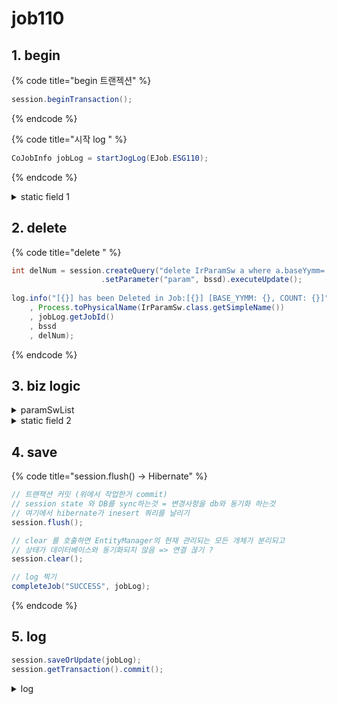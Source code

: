 # job110

## 1. begin

{% code title="begin 트랜젝션" %}
```java
session.beginTransaction();
```
{% endcode %}

{% code title="시작 log " %}
```java
CoJobInfo jobLog = startJogLog(EJob.ESG110);
```
{% endcode %}

<details>

<summary>static field 1 </summary>

* main에서 정의한 static 멤버 변수 채워주는 작업을 여기에서 함.&#x20;

{% code title="irCurveMap" %}
```java
// TreeMap<String, IrCurve>()
// irCurveNm, IrCurve 
irCurveMap    = IrCurveDao.getIrCurveList().stream()
              .collect(Collectors.toMap(s->s.getIrCurveNm(), Function.identity()));
```
{% endcode %}

{% code title="irCurveNmList" %}
```java
// ArrayList<String>()
// irCurveNm
irCurveNmList = irCurveMap.keySet().stream().collect(Collectors.toList());				

if(irCurveNmList.isEmpty()) {
  log.error("No Active Interest Rate Curve in [{}] Table", Process.toPhysicalName(IrCurve.class.getSimpleName()));
  throw new Exception();
}
else {  
  log.info("Active Interest Rate Curve: [{}]", irCurveNmList);
}
```
{% endcode %}

</details>

## 2. delete&#x20;

{% code title="delete " %}
```java
int delNum = session.createQuery("delete IrParamSw a where a.baseYymm=:param")
                    .setParameter("param", bssd).executeUpdate();
                    
log.info("[{}] has been Deleted in Job:[{}] [BASE_YYMM: {}, COUNT: {}]"
    , Process.toPhysicalName(IrParamSw.class.getSimpleName())
    , jobLog.getJobId()
    , bssd
    , delNum);				
```
{% endcode %}

## 3. biz logic

<details>

<summary>paramSwList</summary>

```java
List<IrParamSwUsr> paramSwUsrList = IrParamSwDao.getIrParamSwUsrList(bssd, irCurveNmList);				
log.info("Active PARAM_SW_USR SIZE in [{}]: [{}]", bssd, paramSwUsrList.size());

List<IrParamSw> paramSwList = new ArrayList<IrParamSw>(); 
List<IrParamSw> sw = IrParamSwDao.getIrParamSwList(bssd);
paramSwList.addAll(sw);
log.info("Active PARAM_SW     SIZE in [{}]: [{}]", bssd, paramSwList.size());

// 작업 전 기존 설정과 건수가 다른지 check 
if(paramSwList.size() != paramSwUsrList.size()) {
  log.warn("Check Smith-Wilson Attribute in [{}] Table for [{}]", Process.toPhysicalName(IrParamSwUsr.class.getSimpleName()), bssd);
}

// save
paramSwList.stream().forEach(s->s.setModifiedBy("GESG"+"job110"));
paramSwList.stream().forEach(s->s.setUpdateDate(LocalDateTime.now())); 
paramSwList.stream().forEach(s -> session.save(s));
log.info("[{}] has been Created from [{}] in Job:[{}] [BASE_YYMM: {}, COUNT: {}]", Process.toPhysicalName(IrParamSw.class.getSimpleName()), Process.toPhysicalName(IrParamSwUsr.class.getSimpleName()), jobLog.getJobId(), bssd, paramSwList.size());

```

```java
session.save(s) ; 
```

* 실제로 저장하는것은 아니고 저장할 준비를 함. (쿼리들을 만들어두기 )
* seq의  next value를 미리 읽어와서 sid에 넣을 값 준비&#x20;



#### Q 아래의 코드는 동치인가 ??

{% code title="생성, 가져오기1, 담기 " %}
```java
Set<String>  applBizDvSet    = paramSwUsrList.stream().map(s -> s.getApplBizDv())   .collect(Collectors.toSet());				
Set<String>  irCurveNmSet    = paramSwUsrList.stream().map(s -> s.getIrCurveNm())   .collect(Collectors.toSet());
Set<Integer> irCurveSceNoSet = paramSwUsrList.stream().map(s -> s.getIrCurveSceNo()).collect(Collectors.toSet());

List<IrParamSw> paramSwList = new ArrayList<IrParamSw>();

// ?? 목적별로 따로 돌것도 아닌데 왜 굳이 조건을 나눠서 가져올까 ? 어차피 아래에서 biz별로 구분해서 grouping 함 
for(String biz : applBizDvSet) {
	for(String curve : irCurveNmSet) {
		for(Integer sceNo : irCurveSceNoSet) {
			List<IrParamSw> sw = IrParamSwDao.getIrParamSwList(bssd, biz, curve, sceNo);
			paramSwList.addAll(sw);
		}
	}
}
paramSwList.addAll(sw);
```
{% endcode %}

{% code title="생성, 가져오기2, 담기" %}
```java
List<IrParamSw> paramSwList = new ArrayList<IrParamSw>();
List<IrParamSw> sw = IrParamSwDao.getIrParamSwList(bssd);
paramSwList.addAll(sw);
```
{% endcode %}

{% code title="생성하면서 바로 담기 " %}
```java
List<IrParamSw> paramSwList = IrParamSwDao.getIrParamSwList(bssd);
```
{% endcode %}

</details>

<details>

<summary>static field 2</summary>

* paramSwList, irParamSw(인스턴스 멤버) 를 이용하여 정적 필드 채워주기
* 여기 작업 때문에 110번 작업은 모든 작업의 필수가 된다 ㅠ &#x20;

```java
// 1.KICS & 시나리오 1 일 때 : irCurveSwMap
irCurveSwMap  = paramSwList.stream().filter(s -> s.getIrCurveSceNo().equals(1) && s.getApplBizDv().equals("KICS"))
                                    .collect(Collectors.toMap(IrParamSw::getIrCurveNm, Function.identity()));
// 2.KICS가 아니고 시나리오 1 : irCurveSwMap
for(IrParamSw irParamSw : paramSwList.stream().filter(s -> s.getIrCurveSceNo().equals(1) && !s.getApplBizDv().equals("KICS"))
                  .collect(Collectors.toList())) {
  irCurveSwMap.putIfAbsent(irParamSw.getIrCurveNm(), irParamSw);
}
// 3.비었을 때 => 종료 
if(irCurveSwMap.isEmpty()) {
  log.error("Check Smith-Wilson Attribute in [{}] Table for [{}]", Process.toPhysicalName(IrParamSw.class.getSimpleName()), bssd);
  throw new Exception();
}

// BIZ 목적에 따라 별도의 map을 구성하여 이후 작업에서 map 단위로 처리함. 
//=> map 단위로 하는 일이 같다면 궅이 맵을 구분하기 보다는 동일 맵에 구분자를 두는게 더 좋을 듯 -> 이건 뒤쪽 내용을 보고,,, 
kicsSwMap = paramSwList.stream().filter(s -> s.getApplBizDv().equals("KICS")).collect(Collectors.groupingBy(IrParamSw::getIrCurveNm, TreeMap::new, Collectors.toMap(IrParamSw::getIrCurveSceNo, Function.identity(), (k, v) -> k, TreeMap::new)));
ifrsSwMap = paramSwList.stream().filter(s -> s.getApplBizDv().equals("IFRS")).collect(Collectors.groupingBy(IrParamSw::getIrCurveNm, TreeMap::new, Collectors.toMap(IrParamSw::getIrCurveSceNo, Function.identity(), (k, v) -> k, TreeMap::new)));
ibizSwMap = paramSwList.stream().filter(s -> s.getApplBizDv().equals("IBIZ")).collect(Collectors.groupingBy(IrParamSw::getIrCurveNm, TreeMap::new, Collectors.toMap(IrParamSw::getIrCurveSceNo, Function.identity(), (k, v) -> k, TreeMap::new)));
saasSwMap = paramSwList.stream().filter(s -> s.getApplBizDv().equals("SAAS")).collect(Collectors.groupingBy(IrParamSw::getIrCurveNm, TreeMap::new, Collectors.toMap(IrParamSw::getIrCurveSceNo, Function.identity(), (k, v) -> k, TreeMap::new)));

// log
for(Map.Entry<String, Map<Integer, IrParamSw>> crv : kicsSwMap.entrySet()) log.info("SW Input Set: [KICS], [IR_CURVE_NM: {}, Num of SCENARIO: {}]", crv.getKey(), crv.getValue().size());	
for(Map.Entry<String, Map<Integer, IrParamSw>> crv : ifrsSwMap.entrySet()) log.info("SW Input Set: [IFRS], [IR_CURVE_NM: {}, Num of SCENARIO: {}]", crv.getKey(), crv.getValue().size());
for(Map.Entry<String, Map<Integer, IrParamSw>> crv : ibizSwMap.entrySet()) log.info("SW Input Set: [IBIZ], [IR_CURVE_NM: {}, Num of SCENARIO: {}]", crv.getKey(), crv.getValue().size());
for(Map.Entry<String, Map<Integer, IrParamSw>> crv : saasSwMap.entrySet()) log.info("SW Input Set: [SAAS], [IR_CURVE_NM: {}, Num of SCENARIO: {}]", crv.getKey(), crv.getValue().size());				

```

</details>

## 4. save&#x20;

{% code title="session.flush() -> Hibernate" %}
```java
// 트랜잭션 커밋 (위에서 작업한거 commit)
// session state 와 DB를 sync하는것 = 변경사항을 db와 동기화 하는것 
// 여기에서 hibernate가 inesert 쿼리를 날리기 
session.flush();

// clear 를 호출하면 EntityManager의 현재 관리되는 모든 개체가 분리되고 
// 상태가 데이터베이스와 동기화되지 않음 => 연결 끊기 ?
session.clear();			

// log 찍기  	
completeJob("SUCCESS", jobLog);
```
{% endcode %}

## 5. log

```java
session.saveOrUpdate(jobLog);
session.getTransaction().commit();
```

<details>

<summary>log</summary>

```sql
/* insert com.gof.entity.CoJobInfo*/ 
insert 
into
PUBLIC.CO_JOB_INFO
  (MODIFIED_BY, UPDATE_DATE, BASE_YYMM
  , CALC_DATE, CALC_ELPS, CALC_END, CALC_SCD
  , CALC_START, JOB_NM, JOB_NAME, SID) 
values
   (?, ?, ?, ?, ?, ?, ?, ?, ?, ?, ?)
```

</details>
